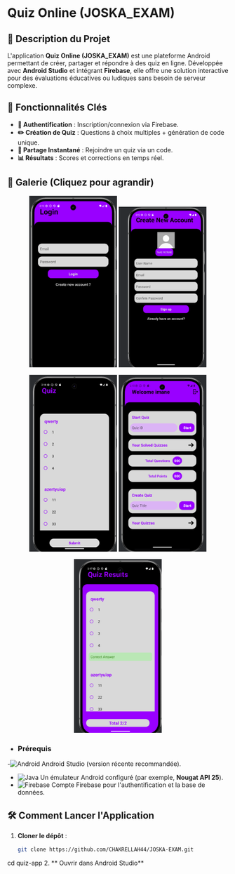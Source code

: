 # Quiz Online (JOSKA_EXAM)

## 📌 Description du Projet  
L'application **Quiz Online (JOSKA_EXAM)** est une plateforme Android permettant de créer, partager et répondre à des quiz en ligne. Développée avec **Android Studio** et intégrant **Firebase**, elle offre une solution interactive pour des évaluations éducatives ou ludiques sans besoin de serveur complexe.  

## 🚀 Fonctionnalités Clés  
- **🔐 Authentification** : Inscription/connexion via Firebase.  
- **✏️ Création de Quiz** : Questions à choix multiples + génération de code unique.  
- **📲 Partage Instantané** : Rejoindre un quiz via un code.  
- **📊 Résultats** : Scores et corrections en temps réel.  

## 📸 Galerie (Cliquez pour agrandir)
<div align="center">

[<img src="img/2.png" width="200" title="Connexion" alt="Écran de connexion">](img/2.png)
[<img src="img/1.png" width="200" title="Inscription" alt="Écran d'inscription">](img/1.png)

[<img src="img/4.png" width="200" title="Création quiz" alt="Créer un quiz">](img/4.png)
[<img src="img/3.png" width="200" title="Acceuil" alt="Quiz disponibles">](img/3.png)

[<img src="img/5.png" width="200" title="Résultats" alt="Affichage des scores">](img/5.png)
</div>



- ### Prérequis

-![Android](https://img.shields.io/badge/Android-3DDC84?logo=android&logoColor=white) Android Studio (version récente recommandée).
- ![Java](https://img.shields.io/badge/Java-007396?logo=java&logoColor=white) Un émulateur Android configuré (par exemple, **Nougat API 25**).
- ![Firebase](https://img.shields.io/badge/Firebase-FFCA28?logo=firebase&logoColor=black) Compte Firebase pour l'authentification et la base de données.
## 🛠️ Comment Lancer l'Application  
1. **Cloner le dépôt** :  
   ```bash
   git clone https://github.com/CHAKRELLAH44/JOSKA-EXAM.git
cd quiz-app
2. ** Ouvrir dans Android Studio**
